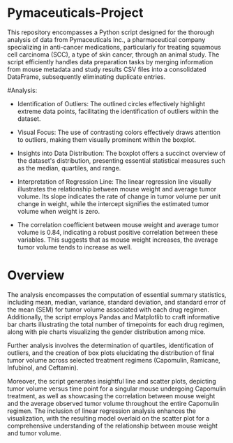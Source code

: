 # Pymaceuticals-Project

This repository encompasses a Python script designed for the thorough analysis of data from Pymaceuticals Inc., a pharmaceutical company specializing in anti-cancer medications, particularly for treating squamous cell carcinoma (SCC), a type of skin cancer, through an animal study. The script efficiently handles data preparation tasks by merging information from mouse metadata and study results CSV files into a consolidated DataFrame, subsequently eliminating duplicate entries.

#Analysis:

- Identification of Outliers: The outlined circles effectively highlight extreme data points, facilitating the identification of outliers within the dataset.

- Visual Focus: The use of contrasting colors effectively draws attention to outliers, making them visually prominent within the boxplot.

- Insights into Data Distribution: The boxplot offers a succinct overview of the dataset's distribution, presenting essential statistical measures such as the median, quartiles, and range.

- Interpretation of Regression Line: The linear regression line visually illustrates the relationship between mouse weight and average tumor volume. Its slope indicates the rate of change in tumor volume per unit change in weight, while the intercept signifies the estimated tumor volume when weight is zero.

- The correlation coefficient between mouse weight and average tumor volume is 0.84, indicating a robust positive correlation between these variables. This suggests that as mouse weight increases, the average tumor volume tends to increase as well.

# Overview 

The analysis encompasses the computation of essential summary statistics, including mean, median, variance, standard deviation, and standard error of the mean (SEM) for tumor volume associated with each drug regimen. Additionally, the script employs Pandas and Matplotlib to craft informative bar charts illustrating the total number of timepoints for each drug regimen, along with pie charts visualizing the gender distribution among mice.

Further analysis involves the determination of quartiles, identification of outliers, and the creation of box plots elucidating the distribution of final tumor volume across selected treatment regimens (Capomulin, Ramicane, Infubinol, and Ceftamin).

Moreover, the script generates insightful line and scatter plots, depicting tumor volume versus time point for a singular mouse undergoing Capomulin treatment, as well as showcasing the correlation between mouse weight and the average observed tumor volume throughout the entire Capomulin regimen. The inclusion of linear regression analysis enhances the visualization, with the resulting model overlaid on the scatter plot for a comprehensive understanding of the relationship between mouse weight and tumor volume.





